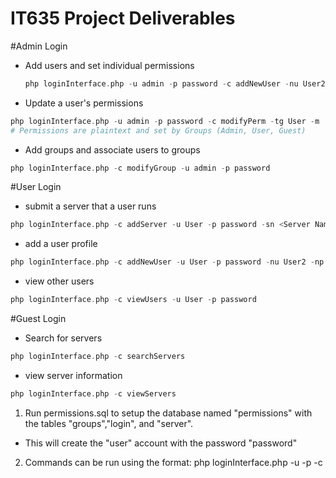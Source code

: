 # IT635 Project Deliverables

#Admin Login
- Add users and set individual permissions
  ```php 
  php loginInterface.php -u admin -p password -c addNewUser -nu User2 -np password -l User
  ```
- Update a user's permissions
```php
php loginInterface.php -u admin -p password -c modifyPerm -tg User -m  <modifications>
# Permissions are plaintext and set by Groups (Admin, User, Guest)
```
- Add groups and associate users to groups
```php
php loginInterface.php -c modifyGroup -u admin -p password
```

#User Login
- submit a server that a user runs
```php
php loginInterface.php -c addServer -u User -p password -sn <Server Name> -IP <IP Address> -sd <Description>
```

- add a user profile
```php
php loginInterface.php -c addNewUser -u User -p password -nu User2 -np password -l User
```

- view other users
```php
php loginInterface.php -c viewUsers -u User -p password
```

#Guest Login
- Search for servers
```php
php loginInterface.php -c searchServers
```
- view server information
```php
php loginInterface.php -c viewServers
```

1) Run permissions.sql to setup the database named "permissions" with the tables "groups","login", and "server".
- This will create the "user" account with the password "password"
2) Commands can be run using the format: php loginInterface.php -u <username> -p <password> -c <command>

